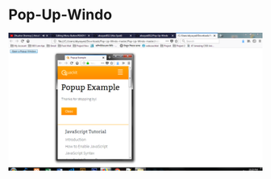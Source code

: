 # Pop-Up-Windo

<img src="https://raw.githubusercontent.com/abusyaid512/Pop-Up-Windo/master/Screenshot_3.png"/>

